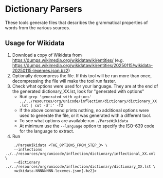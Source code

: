 <!--
 Copyright 2025 Unicode Incorporated and others. All rights reserved.
 Copyright 2021-2024 Apple Inc. All rights reserved.
-->
# Dictionary Parsers

These tools generate files that describes the grammatical properties of words from the various sources.

## Usage for Wikidata

1) Download a copy of Wikidata from https://dumps.wikimedia.org/wikidatawiki/entities/ (e.g. https://dumps.wikimedia.org/wikidatawiki/entities/20250115/wikidata-20250115-lexemes.json.bz2)
2) Optionally decompress the file. If this tool will be run more than once, decompressing the file will make the tool run faster.
3) Check what options were used for your language. They are at the end of the generated dictionary_XX.lst, look for "generated with options"
   - Run `grep 'generated with options' ../../resources/org/unicode/inflection/dictionary/dictionary_XX.lst | cut -d':' -f2`
   - If the above command prints nothing, no additional options were used to generate the file, or it was generated with a different tool.
   - To see what options are available run `./ParseWikidata`
   - At minimum use the `--language` option to specify the ISO-639 code for the language to extract.
4) Run
```
    ./ParseWikidata <THE_OPTIONS_FROM_STEP_3> \
    --inflections ../../resources/org/unicode/inflection/dictionary/inflectional_XX.xml \
    --dictionary ../../resources/org/unicode/inflection/dictionary/dictionary_XX.lst \
    <wikidata-NNNNNNNN-lexemes.json[.bz2]>
```
